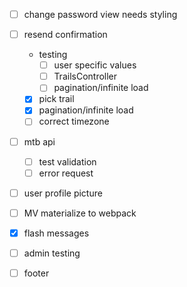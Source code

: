 * [ ] change password view needs styling
* [ ] resend confirmation

  * testing
    * [ ] user specific values
    * [ ] TrailsController
    * [ ] pagination/infinite load
  * [x] pick trail
  * [x] pagination/infinite load
  * [ ] correct timezone

* [ ] mtb api

  * [ ] test validation
  * [ ] error request

* [ ] user profile picture
* [ ] MV materialize to webpack
* [x] flash messages
* [ ] admin testing
* [ ] footer
